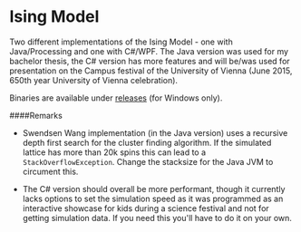 Ising Model
=======

Two different implementations of the Ising Model - one with Java/Processing and one with C#/WPF. The Java version was used for my bachelor thesis, the C# version has more features and will be/was used for presentation on the Campus festival of the University of Vienna (June 2015, 650th year University of Vienna celebration). 

Binaries are available under [releases](https://github.com/oerpli/Ising/releases) (for Windows only).

####Remarks 
* Swendsen Wang implementation (in the Java version) uses a recursive depth first search for the cluster finding algorithm. If the simulated lattice has more than 20k spins this can lead to a `StackOverflowException`. Change the stacksize for the Java JVM to circument this.

* The C# version should overall be more performant, though it currently lacks options to set the simulation speed as it was programmed as an interactive showcase for kids during a science festival and not for getting simulation data. If  you need this you'll have to do it on your own.
